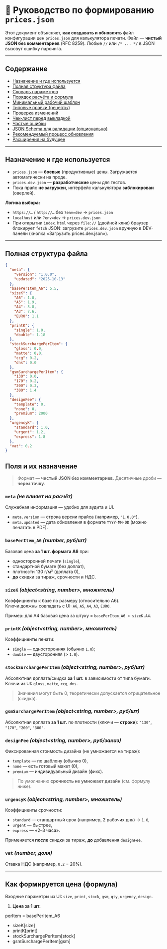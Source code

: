 # 📙 Руководство по формированию `prices.json`

Этот документ объясняет, **как создавать и обновлять** файл конфигурации цен `prices.json` для калькулятора печати.
Файл — **чистый JSON без комментариев** (RFC 8259). Любые `//` или `/* ... */` в JSON вызовут ошибку парсинга.

---

## Содержание

- [Назначение и где используется](#назначение-и-где-используется)
- [Полная структура файла](#полная-структура-файла)
- [Словарь параметров](#словарь-параметров)
- [Порядок расчёта и формула](#порядок-расчёта-и-формула)
- [Минимальный рабочий шаблон](#минимальный-рабочий-шаблон)
- [Типовые правки (рецепты)](#типовые-правки-рецепты)
- [Проверка изменений](#проверка-изменений)
- [Чек-лист перед выкладкой](#чеклист-перед-выкладкой)
- [Частые ошибки](#частые-ошибки)
- [JSON Schema для валидации (опционально)](#json-schema-для-валидации-опционально)
- [Рекомендуемый процесс обновления](#рекомендуемый-процесс-обновления)
- [Расширения на будущее](#расширения-на-будущее)

---

## Назначение и где используется

- `prices.json` — **боевые** (продуктивные) цены. Загружается автоматически на проде.
- `prices.dev.json` — **разработческие** цены для тестов.
- Пока прайс **не загружен**, интерфейс калькулятора **заблокирован** (оверлей).

**Логика выбора:**
- `https://…` / `http://…` без `?env=dev` → `prices.json`
- `localhost` или `?env=dev` → `prices.dev.json`
- При открытии `index.html` через `file://` (двойной клик) браузер блокирует `fetch` JSON: загрузите `prices.dev.json` вручную в DEV-панели (кнопка «Загрузить prices.dev.json»).

---

## Полная структура файла

```json
{
  "meta": {
    "version": "1.0.0",
    "updated": "2025-10-13"
  },
  "basePerItem_A6": 5.5,
  "sizeK": {
    "A6": 1.0,
    "A5": 1.9,
    "A4": 3.8,
    "A3": 7.6,
    "EURO": 1.1
  },
  "printK": {
    "single": 1.0,
    "double": 1.18
  },
  "stockSurchargePerItem": {
    "gloss": 0.0,
    "matte": 0.0,
    "ccg": 0.2,
    "dns": 0.0
  },
  "gsmSurchargePerItem": {
    "130": 0.0,
    "170": 0.2,
    "200": 0.3,
    "300": 1.4
  },
  "designFee": {
    "template": 0,
    "none": 0,
    "premium": 2000
  },
  "urgencyK": {
    "standard": 1.0,
    "urgent": 1.2,
    "express": 1.8
  },
  "vat": 0.2
}

```

## Поля и их назначение

> Формат — **чистый JSON без комментариев**. Десятичные дроби — **через точку**.

### `meta` *(не влияет на расчёт)*
Служебная информация — удобно для аудита и UI.
- `meta.version` — строка версии прайса (например, `"1.0.0"`).
- `meta.updated` — дата обновления в формате `YYYY-MM-DD` (можно печатать в PDF).

### `basePerItem_A6` *(number, руб/шт)*
Базовая цена **за 1 шт. формата A6** при:
- односторонней печати (`single`),
- стандартной бумаге (без доплат),
- плотности 130 г/м² (доплата 0),
- **до** скидки за тираж, срочности и НДС.

### `sizeK` *(object<string, number>, множитель)*
Коэффициенты к базе по размеру (относительно A6).  
Ключи должны совпадать с UI: `A6`, `A5`, `A4`, `A3`, `EURO`.

Пример: для A4 базовая цена за штуку = `basePerItem_A6 × sizeK.A4`.

### `printK` *(object<string, number>, множитель)*
Коэффициенты печати:
- `single` — односторонняя (обычно `1.0`);
- `double` — двусторонняя (> `1.0`).

### `stockSurchargePerItem` *(object<string, number>, руб/шт)*
Абсолютная доплата/скидка **за 1 шт.** в зависимости от типа бумаги.
Ключи из UI: `gloss`, `matte`, `ccg`, `dns`.

> Значения могут быть 0; теоретически допускается отрицательное (скидка).

### `gsmSurchargePerItem` *(object<string, number>, руб/шт)*
Абсолютная доплата **за 1 шт.** по плотности (ключи — **строки**):
`"130"`, `"170"`, `"200"`, `"300"`.

### `designFee` *(object<string, number>, руб/заказ)*
Фиксированная стоимость дизайна (не умножается на тираж):
- `template` — по шаблону (обычно 0),
- `none` — есть готовый макет (0),
- `premium` — индивидуальный дизайн (фикс).

> По умолчанию **срочность не умножает дизайн** (см. формулу ниже).

### `urgencyK` *(object<string, number>, множитель)*
Коэффициенты срочности:
- `standard` — стандартный срок (например, 2 рабочих дня) → `1.0`,
- `urgent` — быстрее,
- `express` — «2–3 часа».

Применяется **после** скидки за тираж, **до** добавления `designFee`.

### `vat` *(number, доля)*
Ставка НДС (например, `0.2` = 20%).

---

## Как формируется цена (формула)

Входные параметры из UI: `size`, `print`, `stock`, `gsm`, `qty`, `urgency`, `design`.

1. **Цена за 1 шт.**

perItem =
basePerItem_A6
- sizeK[size]
- printK[print]
- stockSurchargePerItem[stock]
- gsmSurchargePerItem[gsm]
